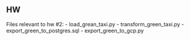 ## HW

Files relevant to hw #2:
	- load_grean_taxi.py
	- transform_green_taxi.py
	- export_green_to_postgres.sql
	- export_green_to_gcp.py 	
